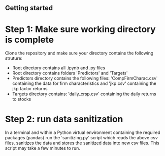 ## Getting started
# Step 1: Make sure working directory is complete
Clone the repository and make sure your directory contains the following struture:
 - Root directory contains all .ipynb and .py files
 - Root directory contains folders 'Predictors' and 'Targets'
 - Predictors directory contains the following files: 'CompFirmCharac.csv' containing the data for firm characteristics and 'jkp.csv' containing the jkp factor returns
 - Targets directory contains: 'daily_crsp.csv' containing the daily returns to stocks
# Step 2: run data sanitization 
In a terminal and within a Python virtual environment containing the required packages (pandas) run the 'sanitizing.py' script which reads the above csv files, sanitizes the data and stores the sanitized data into new csv files. 
This script may take a few minutes to run. 

